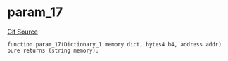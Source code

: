 # param_17
[Git Source](https://github.com/metacontract/mc/blob/93e4f2d4a013f48ae1db91ed21bff3eb8a27ce1d/src/devkit/Flattened.sol)


```solidity
function param_17(Dictionary_1 memory dict, bytes4 b4, address addr) pure returns (string memory);
```

